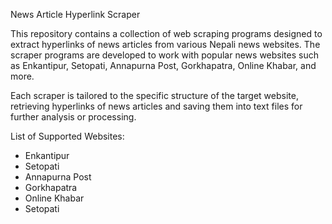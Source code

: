 News Article Hyperlink Scraper

This repository contains a collection of web scraping programs designed to extract hyperlinks of news articles from various Nepali news websites. The scraper programs are developed to work with popular news websites such as Enkantipur, Setopati, Annapurna Post, Gorkhapatra, Online Khabar, and more.

Each scraper is tailored to the specific structure of the target website, retrieving hyperlinks of news articles and saving them into text files for further analysis or processing.

List of Supported Websites:
- Enkantipur
- Setopati
- Annapurna Post
- Gorkhapatra
- Online Khabar
- Setopati
